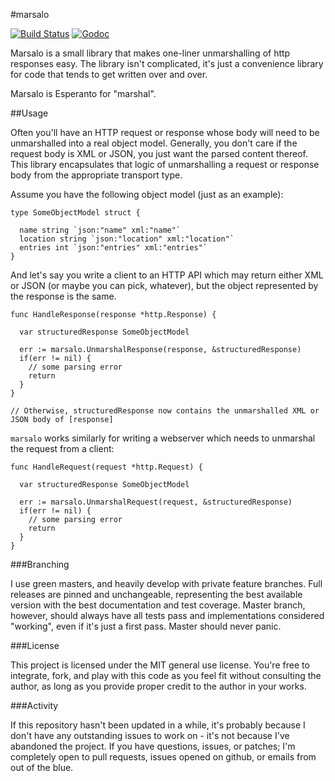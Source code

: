 #marsalo

[![Build Status](https://travis-ci.org/Knetic/marsalo.svg?branch=master)](https://travis-ci.org/Knetic/marsalo)
[![Godoc](https://godoc.org/github.com/Knetic/marsalo?status.png)](https://godoc.org/github.com/Knetic/marsalo)

Marsalo is a small library that makes one-liner unmarshalling of http responses easy. The library isn't complicated, it's just a convenience library for code that tends to get written over and over.

Marsalo is Esperanto for "marshal".

##Usage


Often you'll have an HTTP request or response whose body will need to be unmarshalled into a real object model. Generally, you don't care if the request body is XML or JSON, you just want the parsed content thereof. This library encapsulates that logic of unmarshalling a request or response body from the appropriate transport type.

Assume you have the following object model (just as an example):

    type SomeObjectModel struct {

      name string `json:"name" xml:"name"`
      location string `json:"location" xml:"location"`
      entries int `json:"entries" xml:"entries"`
    }

And let's say you write a client to an HTTP API which may return either XML or JSON (or maybe you can pick, whatever), but the object represented by the response is the same.

    func HandleResponse(response *http.Response) {

      var structuredResponse SomeObjectModel

      err := marsalo.UnmarshalResponse(response, &structuredResponse)
      if(err != nil) {
        // some parsing error
        return
      }
    }

    // Otherwise, structuredResponse now contains the unmarshalled XML or JSON body of [response]

`marsalo` works similarly for writing a webserver which needs to unmarshal the request from a client:

    func HandleRequest(request *http.Request) {

      var structuredResponse SomeObjectModel

      err := marsalo.UnmarshalRequest(request, &structuredResponse)
      if(err != nil) {
        // some parsing error
        return
      }
    }

###Branching

I use green masters, and heavily develop with private feature branches. Full releases are pinned and unchangeable, representing the best available version with the best documentation and test coverage. Master branch, however, should always have all tests pass and implementations considered "working", even if it's just a first pass. Master should never panic.

###License

This project is licensed under the MIT general use license. You're free to integrate, fork, and play with this code as you feel fit without consulting the author, as long as you provide proper credit to the author in your works.

###Activity

If this repository hasn't been updated in a while, it's probably because I don't have any outstanding issues to work on - it's not because I've abandoned the project. If you have questions, issues, or patches; I'm completely open to pull requests, issues opened on github, or emails from out of the blue.
